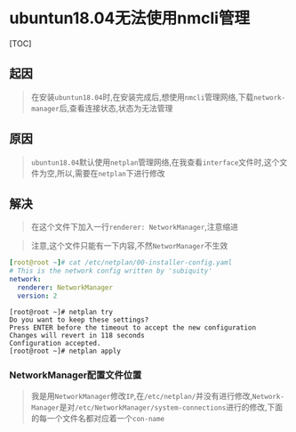 # ubuntun18.04无法使用nmcli管理

[TOC]

## 起因

> 在安装`ubuntun18.04`时,在安装完成后,想使用`nmcli`管理网络,下载`network-manager`后,查看连接状态,状态为无法管理

## 原因

> `ubuntun18.04`默认使用`netplan`管理网络,在我查看`interface`文件时,这个文件为空,所以,需要在`netplan`下进行修改

## 解决

> 在这个文件下加入一行`renderer: NetworkManager`,注意缩进

> 注意,这个文件只能有一下内容,不然`NetworManager`不生效

```yaml
[root@root ~]# cat /etc/netplan/00-installer-config.yaml 
# This is the network config written by 'subiquity'
network:
  renderer: NetworkManager
  version: 2
```

```shell
[root@root ~]# netplan try
Do you want to keep these settings?
Press ENTER before the timeout to accept the new configuration
Changes will revert in 118 seconds
Configuration accepted.
[root@root ~]# netplan apply 
```

### NetworkManager配置文件位置

> 我是用`NetworkManager`修改`IP`,在`/etc/netplan/`并没有进行修改,`Network-Manager`是对`/etc/NetworkManager/system-connections`进行的修改,下面的每一个文件名都对应着一个`con-name`

